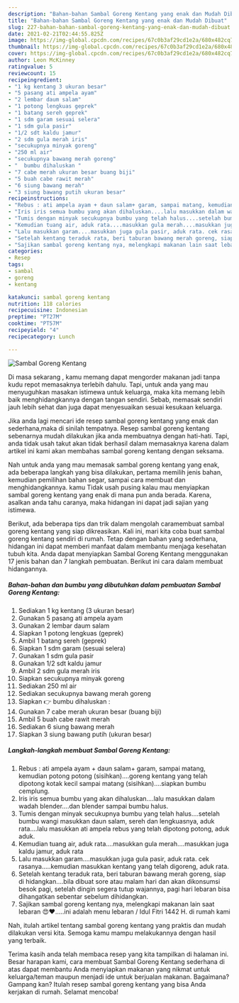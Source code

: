 ```yaml
---
description: "Bahan-bahan Sambal Goreng Kentang yang enak dan Mudah Dibuat"
title: "Bahan-bahan Sambal Goreng Kentang yang enak dan Mudah Dibuat"
slug: 227-bahan-bahan-sambal-goreng-kentang-yang-enak-dan-mudah-dibuat
date: 2021-02-21T02:44:55.825Z
image: https://img-global.cpcdn.com/recipes/67c0b3af29cd1e2a/680x482cq70/sambal-goreng-kentang-foto-resep-utama.jpg
thumbnail: https://img-global.cpcdn.com/recipes/67c0b3af29cd1e2a/680x482cq70/sambal-goreng-kentang-foto-resep-utama.jpg
cover: https://img-global.cpcdn.com/recipes/67c0b3af29cd1e2a/680x482cq70/sambal-goreng-kentang-foto-resep-utama.jpg
author: Leon McKinney
ratingvalue: 5
reviewcount: 15
recipeingredient:
- "1 kg kentang 3 ukuran besar"
- "5 pasang ati ampela ayam"
- "2 lembar daum salam"
- "1 potong lengkuas geprek"
- "1 batang sereh geprek"
- "1 sdm garam sesuai selera"
- "1 sdm gula pasir"
- "1/2 sdt kaldu jamur"
- "2 sdm gula merah iris"
- "secukupnya minyak goreng"
- "250 ml air"
- "secukupnya bawang merah goreng"
- "  bumbu dihaluskan "
- "7 cabe merah ukuran besar buang biji"
- "5 buah cabe rawit merah"
- "6 siung bawang merah"
- "3 siung bawang putih ukuran besar"
recipeinstructions:
- "Rebus : ati ampela ayam + daun salam+ garam, sampai matang, kemudian potong potong (sisihkan)....goreng kentang yang telah dipotong kotak kecil sampai matang (sisihkan)....siapkan bumbu cemplung."
- "Iris iris semua bumbu yang akan dihaluskan....lalu masukkan dalam wadah blender....dan blender sampai bumbu halus."
- "Tumis dengan minyak secukupnya bumbu yang telah halus....setelah bumbu wangi masukkan daun salam, sereh dan lengkuasnya, aduk rata....lalu masukkan ati ampela rebus yang telah dipotong potong, aduk aduk."
- "Kemudian tuang air, aduk rata....masukkan gula merah....masukkan juga kaldu jamur, aduk rata"
- "Lalu masukkan garam....masukkan juga gula pasir, aduk rata. cek rasanya.....kemudian masukkan kentang yang telah digoreng, aduk rata."
- "Setelah kentang teraduk rata, beri taburan bawang merah goreng, siap di hidangkan....bila dibuat sore atau malam hari dan akan dikonsumsi besok pagi, setelah dingin segera tutup wajannya, pagi hari lebaran bisa dihangatkan sebentar sebelum dihidangkan."
- "Sajikan sambal goreng kentang nya, melengkapi makanan lain saat lebaran 😍❤.....ini adalah menu lebaran / Idul Fitri 1442 H. di rumah kami"
categories:
- Resep
tags:
- sambal
- goreng
- kentang

katakunci: sambal goreng kentang 
nutrition: 118 calories
recipecuisine: Indonesian
preptime: "PT27M"
cooktime: "PT57M"
recipeyield: "4"
recipecategory: Lunch

---
```



![Sambal Goreng Kentang](https://img-global.cpcdn.com/recipes/67c0b3af29cd1e2a/680x482cq70/sambal-goreng-kentang-foto-resep-utama.jpg)

Di masa  sekarang , kamu memang dapat mengorder makanan jadi tanpa kudu repot memasaknya terlebih dahulu. Tapi, untuk anda yang mau menyuguhkan masakan istimewa untuk keluarga, maka kita memang lebih baik menghidangkannya dengan tangan sendiri. Sebab, memasak sendiri jauh lebih sehat dan juga dapat menyesuaikan sesuai kesukaan keluarga.

Jika anda lagi mencari ide resep sambal goreng kentang yang enak dan sederhana,maka di sinilah tempatnya. Resep sambal goreng kentang  sebenarnya mudah dilakukan jika anda membuatnya dengan hati-hati. Tapi, anda tidak usah takut akan tidak berhasil dalam memasaknya 
karena dalam artikel ini kami akan membahas sambal goreng kentang dengan seksama.  



Nah untuk anda yang mau memasak sambal goreng kentang yang enak, ada beberapa langkah yang bisa dilakukan, pertama memilih jenis bahan, kemudian pemilihan bahan segar, sampai cara membuat dan menghidangkannya. kamu Tidak usah pusing kalau mau menyiapkan sambal goreng kentang yang enak di mana pun anda berada. Karena, asalkan anda  tahu caranya, maka hidangan ini dapat jadi sajian yang istimewa.

Berikut, ada beberapa tips dan trik dalam mengolah caramembuat sambal goreng kentang yang siap dikreasikan. Kali ini, mari kita coba buat sambal goreng kentang sendiri di rumah. Tetap dengan bahan yang sederhana, hidangan ini dapat memberi manfaat dalam membantu menjaga kesehatan tubuh kita. Anda dapat menyiapkan Sambal Goreng Kentang menggunakan 17 jenis bahan dan 7 langkah pembuatan. Berikut ini cara dalam membuat hidangannya.

<!--inarticleads1-->

##### Bahan-bahan dan bumbu yang dibutuhkan dalam pembuatan Sambal Goreng Kentang:

1. Sediakan 1 kg kentang (3 ukuran besar)
1. Gunakan 5 pasang ati ampela ayam
1. Gunakan 2 lembar daum salam
1. Siapkan 1 potong lengkuas (geprek)
1. Ambil 1 batang sereh (geprek)
1. Siapkan 1 sdm garam (sesuai selera)
1. Gunakan 1 sdm gula pasir
1. Gunakan 1/2 sdt kaldu jamur
1. Ambil 2 sdm gula merah iris
1. Siapkan secukupnya minyak goreng
1. Sediakan 250 ml air
1. Sediakan secukupnya bawang merah goreng
1. Siapkan  👉 bumbu dihaluskan :
1. Gunakan 7 cabe merah ukuran besar (buang biji)
1. Ambil 5 buah cabe rawit merah
1. Sediakan 6 siung bawang merah
1. Siapkan 3 siung bawang putih (ukuran besar)




<!--inarticleads2-->

##### Langkah-langkah membuat Sambal Goreng Kentang:

1. Rebus : ati ampela ayam + daun salam+ garam, sampai matang, kemudian potong potong (sisihkan)....goreng kentang yang telah dipotong kotak kecil sampai matang (sisihkan)....siapkan bumbu cemplung.
1. Iris iris semua bumbu yang akan dihaluskan....lalu masukkan dalam wadah blender....dan blender sampai bumbu halus.
1. Tumis dengan minyak secukupnya bumbu yang telah halus....setelah bumbu wangi masukkan daun salam, sereh dan lengkuasnya, aduk rata....lalu masukkan ati ampela rebus yang telah dipotong potong, aduk aduk.
1. Kemudian tuang air, aduk rata....masukkan gula merah....masukkan juga kaldu jamur, aduk rata
1. Lalu masukkan garam....masukkan juga gula pasir, aduk rata. cek rasanya.....kemudian masukkan kentang yang telah digoreng, aduk rata.
1. Setelah kentang teraduk rata, beri taburan bawang merah goreng, siap di hidangkan....bila dibuat sore atau malam hari dan akan dikonsumsi besok pagi, setelah dingin segera tutup wajannya, pagi hari lebaran bisa dihangatkan sebentar sebelum dihidangkan.
1. Sajikan sambal goreng kentang nya, melengkapi makanan lain saat lebaran 😍❤.....ini adalah menu lebaran / Idul Fitri 1442 H. di rumah kami




Nah, itulah artikel tentang  sambal goreng kentang  yang praktis dan mudah dilakukan versi kita. Semoga kamu mampu melakukannya dengan hasil yang terbaik. 

Terima kasih anda telah membaca resep yang kita tampilkan di halaman ini. Besar harapan kami, cara membuat  Sambal Goreng Kentang sederhana di atas dapat membantu Anda menyiapkan makanan yang nikmat untuk keluarga/teman maupun menjadi ide untuk berjualan makanan. Bagaimana? Gampang kan? Itulah resep sambal goreng kentang yang bisa Anda kerjakan di rumah. Selamat mencoba!

